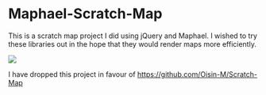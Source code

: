 # Maphael-Scratch-Map

This is a scratch map project I did using jQuery and Maphael. I wished to try these libraries out in the hope that they would render maps more efficiently.

<img src="https://i.imgur.com/e89dFnL.png">

I have dropped this project in favour of https://github.com/Oisin-M/Scratch-Map
